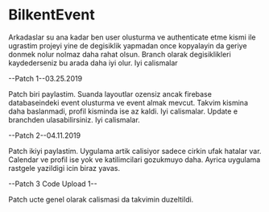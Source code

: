 # BilkentEvent

Arkadaslar su ana kadar ben user olusturma ve authenticate etme kismi ile ugrastim projeyi yine de degisiklik yapmadan once kopyalayin da geriye donmek nolur nolmaz daha rahat olsun. Branch olarak degisiklikleri kaydederseniz bu arada daha iyi olur. Iyi calismalar



--Patch 1--03.25.2019

Patch biri paylastim. Suanda layoutlar ozensiz ancak firebase databaseindeki event olusturma ve event almak mevcut. Takvim kismina daha baslanmadi, profil kisminda ise az kaldi. Iyi calismalar. Update e branchden ulasabilirsiniz. Iyi calismalar.

--Patch 2--04.11.2019

Patch ikiyi paylastim. Uygulama artik calisiyor sadece cirkin ufak hatalar var. Calendar ve profil ise yok ve katilimcilari gozukmuyo daha. Ayrica uygulama rastgele yazildigi icin biraz yavas.

--Patch 3 Code Upload 1--

Patch ucte genel olarak calismasi da takvimin duzeltildi.
